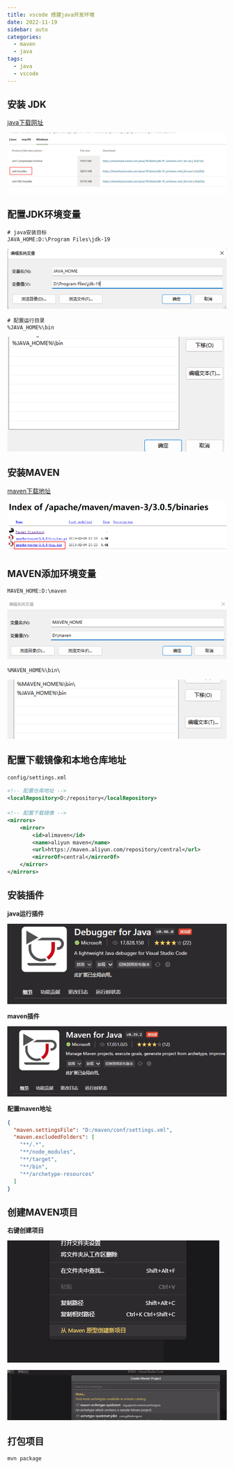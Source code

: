 ```yaml
---
title: vscode 搭建java开发环境
date: 2022-11-19
sidebar: auto
categories:
  - maven
  - java
tags:
  - java
  - vscode
---
```


## 安装 JDK

[java下载网址](https://www.oracle.com/java/technologies/downloads/#jdk18-windows)

![image-20221119135928969](./assets/image-20221119135928969.png)

## 配置JDK环境变量

```properties
# java安装目标
JAVA_HOME:D:\Program Files\jdk-19
```



![image-20221119140155770](./assets/image-20221119140155770.png)

```properties
# 配置运行目录
%JAVA_HOME%\bin
```

![image-20221119140327907](./assets/image-20221119140327907.png)

## 安装MAVEN

[maven下载地址](https://mirrors.bfsu.edu.cn/apache/maven/maven-3/)

![image-20221119140523249](./assets/image-20221119140523249.png)

## MAVEN添加环境变量

```properties
MAVEN_HOME:D:\maven
```



![image-20221119140911666](./assets/image-20221119140911666.png)

```properties
%MAVEN_HOME%\bin\
```

![image-20221119141046810](./assets/image-20221119141046810.png)

## 配置下载镜像和本地仓库地址

`config/settings.xml`

```xml
<!-- 配置仓库地址 -->
<localRepository>D:/repository</localRepository>

<!-- 配置下载镜像 -->
<mirrors>
    <mirror>
        <id>alimaven</id>
        <name>aliyun maven</name>
        <url>https://maven.aliyun.com/repository/central</url>
        <mirrorOf>central</mirrorOf>
    </mirror>
</mirrors>
```

## 安装插件

**java运行插件**

![image-20221119141552100](./assets/image-20221119141552100.png)

**maven插件**

![image-20221119141655255](./assets/image-20221119141655255.png)

**配置maven地址**

```json
{
  "maven.settingsFile": "D:/maven/conf/settings.xml",
  "maven.excludedFolders": [
    "**/.*",
    "**/node_modules",
    "**/target",
    "**/bin",
    "**/archetype-resources"
  ]
}
```

## 创建MAVEN项目

**右键创建项目**

![image-20221119141833902](./assets/image-20221119141833902.png)

![image-20221119141903148](./assets/image-20221119141903148.png)

## 打包项目

```
mvn package
```

